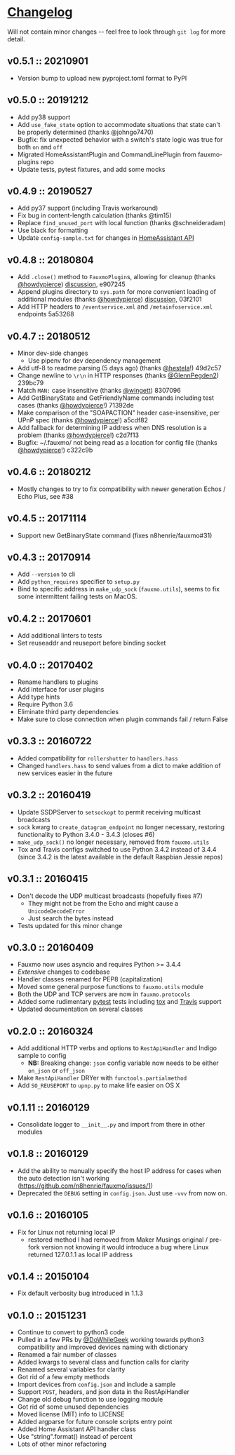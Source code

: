 # [Changelog](https://keepachangelog.com)

Will not contain minor changes -- feel free to look through `git log` for
more detail.

## v0.5.1 :: 20210901

- Version bump to upload new pyproject.toml format to PyPI 

## v0.5.0 :: 20191212

- Add py38 support
- Add `use_fake_state` option to accommodate situations that state can't be
  properly determined (thanks @johngo7470)
- Bugfix: fix unexpected behavior with a switch's state logic was true for both
  `on` and `off`
- Migrated HomeAssistantPlugin and CommandLinePlugin from fauxmo-plugins repo
- Update tests, pytest fixtures, and add some mocks

## v0.4.9 :: 20190527

- Add py37 support (including Travis workaround)
- Fix bug in content-length calculation (thanks @tim15)
- Replace `find_unused_port` with local function (thanks @schneideradam)
- Use black for formatting
- Update `config-sample.txt` for changes in [HomeAssistant
  API](https://developers.home-assistant.io/docs/en/external_api_rest.html)

## v0.4.8 :: 20180804

- Add `.close()` method to `FauxmoPlugin`s, allowing for cleanup (thanks
  [@howdypierce](https://github.com/howdypierce))
  [discussion](https://github.com/n8henrie/fauxmo/issues/58), e907245
- Append plugins directory to `sys.path` for more convenient loading of
  additional modules (thanks [@howdypierce](https://github.com/howdypierce))
  [discussion](https://github.com/n8henrie/fauxmo/issues/58), 03f2101
- Add HTTP headers to `/eventservice.xml` and `/metainfoservice.xml` endpoints
  5a53268

## v0.4.7 :: 20180512

- Minor dev-side changes
    - Use pipenv for dev dependency management
- Add utf-8 to readme parsing (5 days ago) (thanks
     [@hestela](https://github.com/n8henrie/fauxmo/commits?author=hestela)!)
     49d2c57
- Change newline to `\r\n` in HTTP responses (thanks
   [@GlennPegden2](https://github.com/GlennPegden2)) 239bc79
- Match `MAN:` case insensitive (thanks [@wingett](https://github.com/wingett))
  8307096
- Add GetBinaryState and GetFriendlyName commands including test cases (thanks
  [@howdypierce](https://github.com/howdypierce)!) 71392de
- Make comparison of the "SOAPACTION" header case-insensitive, per UPnP spec
  (thanks [@howdypierce](https://github.com/howdypierce)!) a5cdf82
- Add fallback for determining IP address when DNS resolution is a problem
  (thanks [@howdypierce](https://github.com/howdypierce)!) c2d7f13
- Bugfix: ~/.fauxmo/ not being read as a location for config file (thanks
  [@howdypierce](https://github.com/howdypierce)!) c322c9b

## v0.4.6 :: 20180212

- Mostly changes to try to fix compatibility with newer generation Echos / Echo
  Plus, see #38

## v0.4.5 :: 20171114

- Support new GetBinaryState command (fixes n8henrie/fauxmo#31)

## v0.4.3 :: 20170914

- Add `--version` to cli
- Add `python_requires` specifier to `setup.py`
- Bind to specific address in `make_udp_sock` (`fauxmo.utils`), seems to fix
  some intermittent failing tests on MacOS.

## v0.4.2 :: 20170601

- Add additional linters to tests
- Set reuseaddr and reuseport before binding socket

## v0.4.0 :: 20170402

- Rename handlers to plugins
- Add interface for user plugins
- Add type hints
- Require Python 3.6
- Eliminate third party dependencies
- Make sure to close connection when plugin commands fail / return False

## v0.3.3 :: 20160722

- Added compatibility for `rollershutter` to `handlers.hass`
- Changed `handlers.hass` to send values from a dict to make addition of new
  services easier in the future

## v0.3.2 :: 20160419

- Update SSDPServer to `setsockopt` to permit receiving multicast broadcasts
- `sock` kwarg to `create_datagram_endpoint` no longer necessary, restoring
  functionality to Python 3.4.0 - 3.4.3 (closes #6)
- `make_udp_sock()` no longer necessary, removed from `fauxmo.utils`
- Tox and Travis configs switched to use Python 3.4.2 instead of 3.4.4 (since
  3.4.2 is the latest available in the default Raspbian Jessie repos)

## v0.3.1 :: 20160415

- Don't decode the UDP multicast broadcasts (hopefully fixes #7)
    - They might not be from the Echo and might cause a `UnicodeDecodeError`
    - Just search the bytes instead
- Tests updated for this minor change

## v0.3.0 :: 20160409

- Fauxmo now uses asyncio and requires Python >= 3.4.4
- *Extensive* changes to codebase
- Handler classes renamed for PEP8 (capitalization)
- Moved some general purpose functions to `fauxmo.utils` module
- Both the UDP and TCP servers are now in `fauxmo.protocols`
- Added some rudimentary [pytest](http://pytest.org/latest) tests including [tox](http://tox.readthedocs.org/en/latest) and [Travis](https://travis-ci.org/) support
- Updated documentation on several classes

## v0.2.0 :: 20160324

- Add additional HTTP verbs and options to `RestApiHandler` and Indigo sample
  to config
    - **NB:** Breaking change: `json` config variable now needs to be either
      `on_json` or `off_json`
- Make `RestApiHandler` DRYer with `functools.partialmethod`
- Add `SO_REUSEPORT` to `upnp.py` to make life easier on OS X

## v0.1.11 :: 20160129

- Consolidate logger to `__init__.py` and import from there in other modules

## v0.1.8 :: 20160129

- Add the ability to manually specify the host IP address for cases when the
  auto detection isn't working (https://github.com/n8henrie/fauxmo/issues/1)
- Deprecated the `DEBUG` setting in `config.json`. Just use `-vvv` from now on.

## v0.1.6 :: 20160105

- Fix for Linux not returning local IP
    - restored method I had removed from Maker Musings original / pre-fork
      version not knowing it would introduce a bug where Linux returned
      127.0.1.1 as local IP address

## v0.1.4 :: 20150104

- Fix default verbosity bug introduced in 1.1.3

## v0.1.0 :: 20151231

- Continue to convert to python3 code
- Pulled in a few PRs by [@DoWhileGeek](https://github.com/DoWhileGeek) working
towards python3 compatibility and improved devices naming with dictionary
- Renamed a fair number of classes
- Added kwargs to several class and function calls for clarity
- Renamed several variables for clarity
- Got rid of a few empty methods
- Import devices from `config.json` and include a sample
- Support `POST`, headers, and json data in the RestApiHandler
- Change old debug function to use logging module
- Got rid of some unused dependencies
- Moved license (MIT) info to LICENSE
- Added argparse for future console scripts entry point
- Added Home Assistant API handler class
- Use "string".format() instead of percent
- Lots of other minor refactoring
